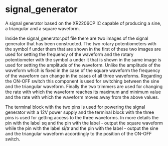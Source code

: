 # signal_generator
A signal generator based on the XR2206CP IC capable of producing a sine, a triangular and a square waveform.

Inside the signal_generator.pdf file there are two images of the signal generator that has been constructed. The two rotary potentiometers with the symbol f under them that are shown in the first of these two images are used for setting the frequency of the waveform and the rotary potentiometer with the symbol a under it that is shown in the same image is used for setting the amplitude of the waveform. Unlike the amplitude of the waveform which is fixed in the case of the square waveform the frequency of the waveform can change in the cases of all three waveforms. Regarding the ON-OFF switch this component is used for switching between the sine and the triangular waveform. Finally the two trimmers are used for changing the rate with which the waveform reaches its maximum and minimum value and the rate with which the waveform moves away from the above values.

The terminal block with the two pins is used for powering the signal generator with a 12V power supply and the terminal block with the three pins is used for getting access to the three waveforms. In more details the pin with the label sq and the pin with the label - output the square waveform while the pin with the label si/tr and the pin with the label - output the sine and the triangular waveform accordingly to the position of the ON-OFF switch.    

